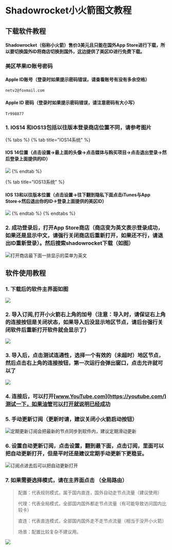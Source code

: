 # Shadowrocket小火箭图文教程

## 下载软件教程

#### Shadowrocket（俗称小火箭）售价3美元且只能在国外App Store进行下载，所以要切换国外ID将商店切换到国外，这边提供了美区ID进行免费下载。

### 美区苹果ID账号密码

#### Apple ID账号（登录时如果提示密码错误，请查看账号有没有多余空格）

```text
netv2@foxmail.com
```

#### Apple ID 密码（登录时如果提示密码错误，请注意密码有大小写）

```text
Tr998877
```

### 1. IOS14 和IOS13包括以往版本登录商店位置不同，请参考图片

{% tabs %}
{% tab title="IOS14系统" %}
#### **IOS 14**位置（点击设置→最上面的头像→点击媒体与购买项目→点击退出登录→然后登录上面提供的ID）

![](../.gitbook/assets/image%20%281%29.png)
{% endtab %}

{% tab title="IOS13系统" %}
#### IOS 13和以往版本位置（点击设置→往下翻到隐私下面点击iTunes与App Store→然后退出你的ID→登录上面提供的美区ID）

![](../.gitbook/assets/img_2504.png)
{% endtab %}
{% endtabs %}

### 2. 成功登录后，打开App Store商店（商店变为英文表示登录成功，如果还是显示中文，请强行关闭商店后重新打开，如果还不行，请退出ID重新登录）。然后搜索shadowrocket下载（如图）

![&#x6253;&#x5F00;&#x5546;&#x5E97;&#x6700;&#x4E0B;&#x9762;&#x4E00;&#x6392;&#x663E;&#x793A;&#x7684;&#x83DC;&#x5355;&#x4E3A;&#x82F1;&#x6587;](../.gitbook/assets/xnip2021-02-28_13-33-09.png)

## 软件使用教程

### 1. 下载后的软件主界面如图

![](../.gitbook/assets/img_0f27be3a6c35-1.jpeg)

### 2. 导入订阅,打开小火箭右上角的加号（注意：导入时，请保证右上角的连接按钮是关闭状态，如果导入后没显示地区节点，请后台强行关闭软件后重新打开软件就会显示了）

![](../.gitbook/assets/img_e4329d7d2a52-1.jpeg)

### 3. 导入后，点击测试连通性，选择一个有效的（未超时）地区节点，然后点击右上角的连接按钮，第一次运行会弹出窗口，点击允许就可以了

![](../.gitbook/assets/dmpr4x.jpg)

### 4. 连接后，可以打开[www.YouTube.com](https://youtube.com/)测试一下，如果油管可以打开就说明已经成功

### 5. 手动更新订阅（更新时请，建议关闭小火箭启动按钮）

![&#x5B9A;&#x671F;&#x66F4;&#x65B0;&#x8BA2;&#x9605;&#x4F1A;&#x628A;&#x6700;&#x65B0;&#x7684;&#x8282;&#x70B9;&#x540C;&#x6B65;&#x5230;&#x8F6F;&#x4EF6;&#x5185;&#xFF0C;&#x5EFA;&#x8BAE;&#x5B9A;&#x671F;&#x6ED1;&#x52A8;&#x66F4;&#x65B0;](../.gitbook/assets/dmf7ti.jpg)

### 6. 设置自动更新订阅，点击设置，翻到最下面，点击订阅，里面可以把自动更新打开，但是平时还是建议定期手动更新下更稳妥。

![&#x8BA2;&#x9605;&#x70B9;&#x8FDB;&#x53BB;&#x540E;&#x53EF;&#x4EE5;&#x628A;&#x81EA;&#x52A8;&#x66F4;&#x65B0;&#x6253;&#x5F00;](../.gitbook/assets/xnip2021-02-28_15-27-46.png)

### 7. 如果需要选择模式，请在主界面点击 （全局路由）

> 配置：代表规则模式，属于国内直连，国外自动走节点流量（建议使用）
>
> 代理：代表全局模式，全部国内国外都走节点流量（有可能导致访问国内比较卡）
>
> 直连：代表直连模式，全部国内国外走不走节点流量（相当于没开小火箭）
>
> 场景：配置比较复杂不建议用。

![](../.gitbook/assets/img_2515.png)

